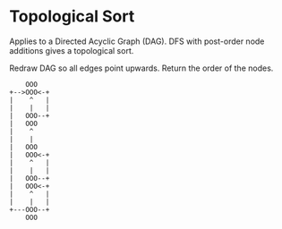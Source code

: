 # Topological Sort

Applies to a Directed Acyclic Graph (DAG).
DFS with post-order node additions gives a topological sort.

Redraw DAG so all edges point upwards. Return the order of the nodes.

        OOO
    +-->OOO<-+
    |    ^   |
    |    |   |
    |   OOO--+
    |   OOO
    |    ^
    |    |
    |   OOO
    |   OOO<-+
    |    ^   |
    |    |   |
    |   OOO--+
    |   OOO<-+
    |    ^   |
    |    |   |
    +---OOO--+
        OOO
